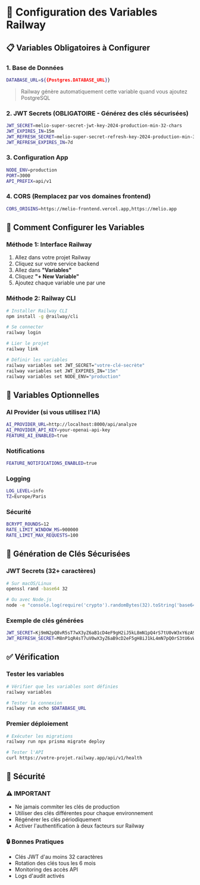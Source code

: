 # 🔧 Configuration des Variables Railway

## 📋 Variables Obligatoires à Configurer

### 1. **Base de Données**
```bash
DATABASE_URL=${{Postgres.DATABASE_URL}}
```
> Railway génère automatiquement cette variable quand vous ajoutez PostgreSQL

### 2. **JWT Secrets (OBLIGATOIRE - Générez des clés sécurisées)**
```bash
JWT_SECRET=melio-super-secret-jwt-key-2024-production-min-32-chars
JWT_EXPIRES_IN=15m
JWT_REFRESH_SECRET=melio-super-secret-refresh-key-2024-production-min-32-chars
JWT_REFRESH_EXPIRES_IN=7d
```

### 3. **Configuration App**
```bash
NODE_ENV=production
PORT=3000
API_PREFIX=api/v1
```

### 4. **CORS (Remplacez par vos domaines frontend)**
```bash
CORS_ORIGINS=https://melio-frontend.vercel.app,https://melio.app
```

## 🔐 Comment Configurer les Variables

### **Méthode 1: Interface Railway**
1. Allez dans votre projet Railway
2. Cliquez sur votre service backend
3. Allez dans **"Variables"**
4. Cliquez **"+ New Variable"**
5. Ajoutez chaque variable une par une

### **Méthode 2: Railway CLI**
```bash
# Installer Railway CLI
npm install -g @railway/cli

# Se connecter
railway login

# Lier le projet
railway link

# Définir les variables
railway variables set JWT_SECRET="votre-clé-secrète"
railway variables set JWT_EXPIRES_IN="15m"
railway variables set NODE_ENV="production"
```

## 🎯 Variables Optionnelles

### **AI Provider (si vous utilisez l'IA)**
```bash
AI_PROVIDER_URL=http://localhost:8000/api/analyze
AI_PROVIDER_API_KEY=your-openai-api-key
FEATURE_AI_ENABLED=true
```

### **Notifications**
```bash
FEATURE_NOTIFICATIONS_ENABLED=true
```

### **Logging**
```bash
LOG_LEVEL=info
TZ=Europe/Paris
```

### **Sécurité**
```bash
BCRYPT_ROUNDS=12
RATE_LIMIT_WINDOW_MS=900000
RATE_LIMIT_MAX_REQUESTS=100
```

## 🔑 Génération de Clés Sécurisées

### **JWT Secrets (32+ caractères)**
```bash
# Sur macOS/Linux
openssl rand -base64 32

# Ou avec Node.js
node -e "console.log(require('crypto').randomBytes(32).toString('base64'))"
```

### **Exemple de clés générées**
```bash
JWT_SECRET=Kj9mN2pQ8vR5sT7wX3yZ6aB1cD4eF9gH2iJ5kL8mN1pQ4rS7tU0vW3xY6zA9b
JWT_REFRESH_SECRET=M8nP1qR4sT7uV0wX3yZ6aB9cD2eF5gH8iJ1kL4mN7pQ0rS3tU6vW9xY2z
```

## ✅ Vérification

### **Tester les variables**
```bash
# Vérifier que les variables sont définies
railway variables

# Tester la connexion
railway run echo $DATABASE_URL
```

### **Premier déploiement**
```bash
# Exécuter les migrations
railway run npx prisma migrate deploy

# Tester l'API
curl https://votre-projet.railway.app/api/v1/health
```

## 🚨 Sécurité

### **⚠️ IMPORTANT**
- Ne jamais commiter les clés de production
- Utiliser des clés différentes pour chaque environnement
- Régénérer les clés périodiquement
- Activer l'authentification à deux facteurs sur Railway

### **🔒 Bonnes Pratiques**
- Clés JWT d'au moins 32 caractères
- Rotation des clés tous les 6 mois
- Monitoring des accès API
- Logs d'audit activés
